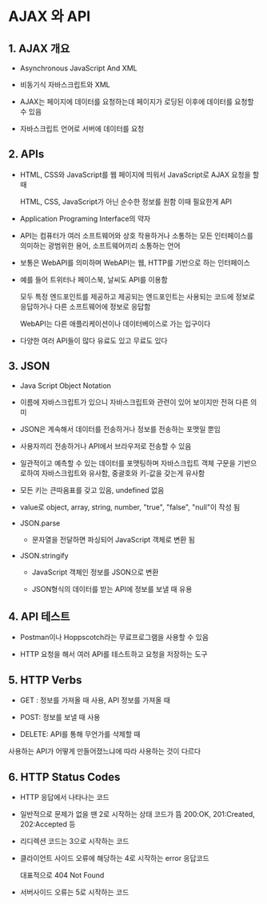 # AJAX 와 API

## 1. AJAX 개요

- Asynchronous JavaScript And XML

- 비동기식 자바스크립트와 XML

- AJAX는 페이지에 데이터를 요청하는데 페이지가 로딩된 이후에 데이터를 요청할 수 있음

- 자바스크립트 언어로 서버에 데이터를 요청



## 2. APIs

- HTML, CSS와 JavaScript를 웹 페이지에 띄워서 JavaScript로 AJAX 요청을 할 때 
  
  HTML, CSS, JavaScript가 아닌 순수한 정보를 원함 이때 필요한게 API

- Application Programing Interface의 약자

- API는 컴퓨터가 여러 소프트웨어와 상호 작용하거나 소통하는 모든 인터페이스를 의미하는 광범위한 용어, 소프트웨어끼리 소통하는 언어

- 보통은 WebAPI를 의미하며 WebAPI는 웹, HTTP를 기반으로 하는 인터페이스

- 예를 들어 트위터나 페이스북, 날씨도 API를 이용함
  
  모두 특정 엔드포인트를 제공하고 제공되는 엔드포인트는 사용되는 코드에 정보로 응답하거나 다른 소프트웨어에 정보로 응답함
  
  WebAPI는 다른 애플리케이션이나 데이터베이스로 가는 입구이다

- 다양한 여러 API들이 많다 유료도 있고 무료도 있다



## 3. JSON

- Java Script Object Notation

- 이름에 자바스크립트가 있으니 자바스크립트와 관련이 있어 보이지만 전혀 다른 의미

- JSON은 계속해서 데이터를 전송하거나 정보를 전송하는 포맷일 뿐임

- 사용자끼리 전송하거나 API에서 브라우저로 전송할 수 있음

- 일관적이고 예측할 수 있는 데이터를 포맷팅하며 자바스크립트 객체 구문을 기반으로하여 자바스크립트와 유사함, 중괄호와 키-값을 갖는게 유사함

- 모든 키는 큰따옴표를 갖고 있음, undefined 없음

- value로 object, array, string, number, "true", "false", "null"이 작성 됨

- JSON.parse
  
  - 문자열을 전달하면 파싱되어 JavaScript 객체로 변환 됨

- JSON.stringify
  
  - JavaScript 객체인 정보를 JSON으로 변환
  
  - JSON형식의 데이터를 받는 API에 정보를 보낼 때 유용



## 4. API 테스트

- Postman이나 Hoppscotch라는 무료프로그램을 사용할 수 있음

- HTTP 요청을 해서 여러 API를 테스트하고 요청을 저장하는 도구



## 5. HTTP Verbs

- GET : 정보를 가져올 때 사용, API 정보를 가져올 때

- POST: 정보를 보낼 때 사용

- DELETE: API를 통해 무언가를 삭제할 때

사용하는 API가 어떻게 만들어졌느냐에 따라 사용하는 것이 다르다



## 6. HTTP Status Codes

- HTTP 응답에서 나타나는 코드

- 일반적으로 문제가 없을 땐 2로 시작하는 상태 코드가 뜸 200:OK, 201:Created, 202:Accepted 등

- 리디렉션 코드는 3으로 시작하는 코드

- 클라이언트 사이드 오류에 해당하는 4로 시작하는 error 응답코드 
  
  대표적으로 404 Not Found

- 서버사이드 오류는 5로 시작하는 코드


